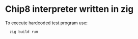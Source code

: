 # Chip8 interpreter written in zig

To execute hardcoded test program use:
```console
  zig build run 
```

